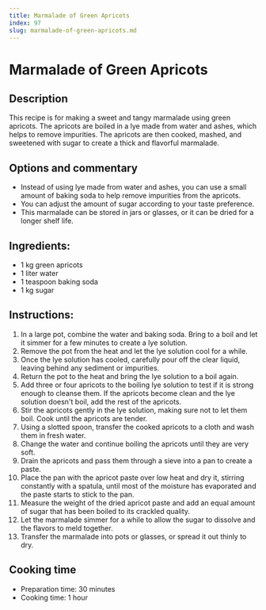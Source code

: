 ```yaml
---
title: Marmalade of Green Apricots
index: 97
slug: marmalade-of-green-apricots.md
---
```


# Marmalade of Green Apricots

## Description
This recipe is for making a sweet and tangy marmalade using green apricots. The apricots are boiled in a lye made from water and ashes, which helps to remove impurities. The apricots are then cooked, mashed, and sweetened with sugar to create a thick and flavorful marmalade.

## Options and commentary
- Instead of using lye made from water and ashes, you can use a small amount of baking soda to help remove impurities from the apricots.
- You can adjust the amount of sugar according to your taste preference.
- This marmalade can be stored in jars or glasses, or it can be dried for a longer shelf life.

## Ingredients:
- 1 kg green apricots
- 1 liter water
- 1 teaspoon baking soda
- 1 kg sugar

## Instructions:
1. In a large pot, combine the water and baking soda. Bring to a boil and let it simmer for a few minutes to create a lye solution.
2. Remove the pot from the heat and let the lye solution cool for a while.
3. Once the lye solution has cooled, carefully pour off the clear liquid, leaving behind any sediment or impurities.
4. Return the pot to the heat and bring the lye solution to a boil again.
5. Add three or four apricots to the boiling lye solution to test if it is strong enough to cleanse them. If the apricots become clean and the lye solution doesn't boil, add the rest of the apricots.
6. Stir the apricots gently in the lye solution, making sure not to let them boil. Cook until the apricots are tender.
7. Using a slotted spoon, transfer the cooked apricots to a cloth and wash them in fresh water. 
8. Change the water and continue boiling the apricots until they are very soft.
9. Drain the apricots and pass them through a sieve into a pan to create a paste.
10. Place the pan with the apricot paste over low heat and dry it, stirring constantly with a spatula, until most of the moisture has evaporated and the paste starts to stick to the pan.
11. Measure the weight of the dried apricot paste and add an equal amount of sugar that has been boiled to its crackled quality. 
12. Let the marmalade simmer for a while to allow the sugar to dissolve and the flavors to meld together.
13. Transfer the marmalade into pots or glasses, or spread it out thinly to dry.

## Cooking time
- Preparation time: 30 minutes
- Cooking time: 1 hour